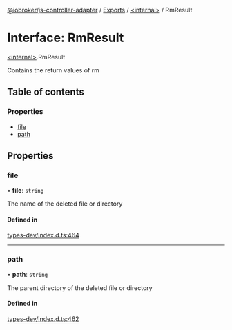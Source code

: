 [@iobroker/js-controller-adapter](../README.md) / [Exports](../modules.md) / [\<internal\>](../modules/internal_.md) / RmResult

# Interface: RmResult

[\<internal\>](../modules/internal_.md).RmResult

Contains the return values of rm

## Table of contents

### Properties

- [file](internal_.RmResult.md#file)
- [path](internal_.RmResult.md#path)

## Properties

### file

• **file**: `string`

The name of the deleted file or directory

#### Defined in

[types-dev/index.d.ts:464](https://github.com/ioBroker/ioBroker.js-controller/blob/2e8a4aa0/packages/types-dev/index.d.ts#L464)

___

### path

• **path**: `string`

The parent directory of the deleted file or directory

#### Defined in

[types-dev/index.d.ts:462](https://github.com/ioBroker/ioBroker.js-controller/blob/2e8a4aa0/packages/types-dev/index.d.ts#L462)
